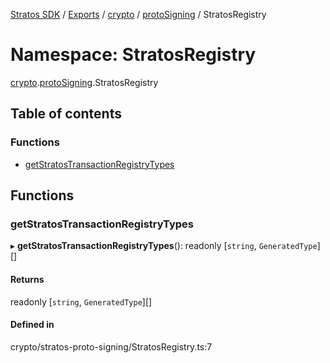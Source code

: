 [Stratos SDK](../README.md) / [Exports](../modules.md) / [crypto](crypto.md) / [protoSigning](crypto.protoSigning.md) / StratosRegistry

# Namespace: StratosRegistry

[crypto](crypto.md).[protoSigning](crypto.protoSigning.md).StratosRegistry

## Table of contents

### Functions

- [getStratosTransactionRegistryTypes](crypto.protoSigning.StratosRegistry.md#getstratostransactionregistrytypes)

## Functions

### getStratosTransactionRegistryTypes

▸ **getStratosTransactionRegistryTypes**(): readonly [`string`, `GeneratedType`][]

#### Returns

readonly [`string`, `GeneratedType`][]

#### Defined in

crypto/stratos-proto-signing/StratosRegistry.ts:7

